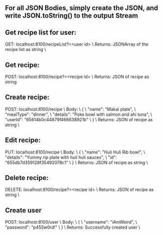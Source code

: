 ## For all JSON Bodies, simply create the JSON, and write JSON.toString() to the output Stream

## Get recipe list for user:  
GET: localhost:8100/recipeList?=\<user id\> \\
Returns: JSONArray of the recipe list as string \\

## Get recipe: 
POST: localhost:8100/recipe?=\<recipe id\> \\
Returns: JSON of recipe as string

## Create recipe: 
POST: localhost:8100/recipe \\
Body: \\
{ \\
    "name": "Makai plate", \\
    "mealType": "dinner", \\
    "details": "Poke bowl with salmon and ahi tuna", \\
    "userId": "65614b0c44879f466638921b" \\
} \\
Returns: JSON of recipe as string \\

## Edit recipe: 
PUT: localhost:8100/recipe \\
Body: \\
{ \\
    "name": "Huli Huli Rib bowl", \\
    "details": "Yummy rip plate with huli huli sauces", \\
    "id": "655db7d359128f35492078c1" \\
} \\
Returns: JSON of recipe as string \\

## Delete recipe:
DELETE: localhost:8100/recipe?=\<recipe id\> \\
Returns: JSON of recipe as string \\

## Create user 
POST: localhost:8100/user \\
Body: \\
{ \\
    "username": "iAmWeird",  \\
    "password": "p455w0rd!" \\
} \\
Returns: Successfully created user <username> \\

